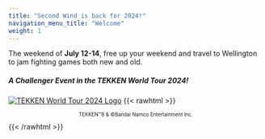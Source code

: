 ```yaml
---
title: "Second Wind is back for 2024!"
navigation_menu_title: "Welcome"
weight: 1
---
```

The weekend of **July 12-14**, free up your weekend and travel to Wellington to jam fighting games both new and old.

##### A Challenger Event in the TEKKEN World Tour 2024!
[![TEKKEN World Tour 2024 Logo](images/TWT2024_logo.png)](https://tekkenworldtour.com)
{{< rawhtml >}}
<p style="font-size: 0.7em;text-align: center;">TEKKEN™8 & ©Bandai Namco Entertainment Inc.</p>
{{< /rawhtml >}}
